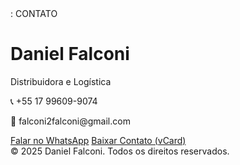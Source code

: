 
<BODY>: CONTATO
    <h1>Daniel Falconi</h1>
    <p>Distribuidora e Logística</p>
    <p>📞 +55 17 99609-9074</p>
    <p>📧 falconi2falconi@gmail.com</p>
    <a class="btn" href="https://wa.me/5517996099074" target="_blank">Falar no WhatsApp</a>
    <a class="btn" href="daniel_falconi.vcf" download>Baixar Contato (vCard)</a>
  </div>
  <footer>
    &copy; 
2025 Daniel Falconi. Todos os direitos reservados.
  </footer>
</body>
</html>

